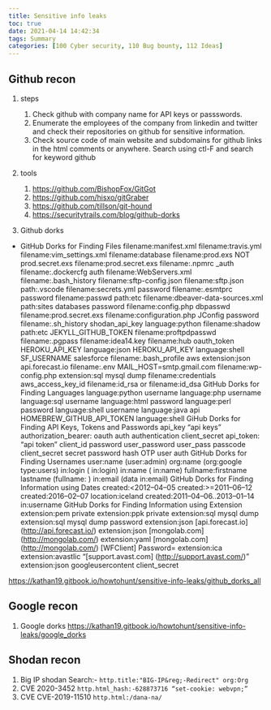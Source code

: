 ```yaml
---
title: Sensitive info leaks
toc: true
date: 2021-04-14 14:42:34
tags: Summary
categories: [100 Cyber security, 110 Bug bounty, 112 Ideas]
---
```


## Github recon

1. steps
    1. Check github with company name for API keys or passswords.
    1. Enumerate the employees of the company from linkedin and twitter and check their repositories on github for sensitive information.
    1. Check source code of main website and subdomains for github links in the html comments or anywhere. Search using ctl-F and search for keyword github

1. tools
    1. https://github.com/BishopFox/GitGot
    1. https://github.com/hisxo/gitGraber
    1. https://github.com/tillson/git-hound
    1. https://securitytrails.com/blog/github-dorks

1. Github dorks
* GitHub Dorks for Finding Files
    filename:manifest.xml
    filename:travis.yml
    filename:vim_settings.xml
    filename:database
    filename:prod.exs NOT prod.secret.exs
    filename:prod.secret.exs
    filename:.npmrc _auth
    filename:.dockercfg auth
    filename:WebServers.xml
    filename:.bash_history
    filename:sftp-config.json
    filename:sftp.json path:.vscode
    filename:secrets.yml password
    filename:.esmtprc password
    filename:passwd path:etc
    filename:dbeaver-data-sources.xml
    path:sites databases password
    filename:config.php dbpasswd
    filename:prod.secret.exs
    filename:configuration.php JConfig password
    filename:.sh_history
    shodan_api_key language:python
    filename:shadow path:etc
    JEKYLL_GITHUB_TOKEN
    filename:proftpdpasswd
    filename:.pgpass
    filename:idea14.key
    filename:hub oauth_token
    HEROKU_API_KEY language:json
    HEROKU_API_KEY language:shell
    SF_USERNAME salesforce
    filename:.bash_profile aws
    extension:json api.forecast.io
    filename:.env MAIL_HOST=smtp.gmail.com
    filename:wp-config.php
    extension:sql mysql dump
    filename:credentials aws_access_key_id
    filename:id_rsa or filename:id_dsa
GitHub Dorks for Finding Languages
    language:python username
    language:php username
    language:sql username
    language:html password
    language:perl password
    language:shell username
    language:java api
    HOMEBREW_GITHUB_API_TOKEN language:shell
GiHub Dorks for Finding API Keys, Tokens and Passwords
    api_key
    “api keys”
    authorization_bearer:
    oauth
    auth
    authentication
    client_secret
    api_token:
    “api token”
    client_id
    password
    user_password
    user_pass
    passcode
    client_secret
    secret
    password hash
    OTP
    user auth
GitHub Dorks for Finding Usernames
    user:name (user:admin)
    org:name (org:google type:users)
    in:login ( in:login)
    in:name ( in:name)
    fullname:firstname lastname (fullname: )
    in:email (data in:email)
GitHub Dorks for Finding Information using Dates
    created:<2012–04–05
    created:>=2011–06–12
    created:2016–02–07 location:iceland
    created:2011–04–06..2013–01–14  in:username
GitHub Dorks for Finding Information using Extension
    extension:pem private
    extension:ppk private
    extension:sql mysql dump
    extension:sql mysql dump password
    extension:json [api.forecast.io] (http://api.forecast.io/)
    extension:json [mongolab.com] (http://mongolab.com/)
    extension:yaml [mongolab.com] (http://mongolab.com/)
    [WFClient] Password= extension:ica
    extension:avastlic “[support.avast.com] (http://support.avast.com/)”
    extension:json googleusercontent client_secret

https://kathan19.gitbook.io/howtohunt/sensitive-info-leaks/github_dorks_all

## Google recon

1. Google dorks https://kathan19.gitbook.io/howtohunt/sensitive-info-leaks/google_dorks

## Shodan recon

1. Big IP shodan Search:-
`http.title:"BIG-IP&reg;-Redirect" org:Org`
1. CVE 2020-3452
`http.html_hash:-628873716 “set-cookie: webvpn;”`
1. CVE CVE-2019-11510
`http.html:/dana-na/`
